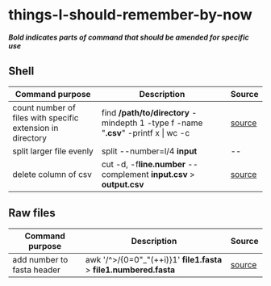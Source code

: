 # things-I-should-remember-by-now


_**Bold indicates parts of command that should be amended for specific use**_

## Shell

| Command purpose | Description | Source |
| --- | --- | --- |
| count number of files with specific extension in directory | find **/path/to/directory** -mindepth 1 -type f -name "**.csv**" -printf x \| wc -c | [source](https://askubuntu.com/questions/454564/count-total-number-of-files-in-particular-directory-with-specific-extension)|
| split larger file evenly | split --number=l/4 **input** | -- |
| delete column of csv | cut -d, -f**line.number** --complement **input.csv** > **output.csv** | [source](https://unix.stackexchange.com/questions/317366/remove-columns-from-a-csv-file) |


## Raw files 
| Command purpose | Description | Source |
| --- | --- | --- |
| add number to fasta header | awk '/^>/{$0=$0"_"(++i)}1' **file1.fasta** > **file1.numbered.fasta** | [source](https://www.biostars.org/p/227046/)|

